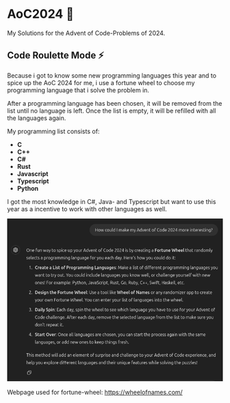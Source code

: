 # AoC2024 🎄

My Solutions for the Advent of Code-Problems of 2024.

## Code Roulette Mode ⚡

Because i got to know some new programming languages this year and to spice up the AoC 2024 for me, i use a fortune wheel to choose my programming language that i solve the problem in.

After a programming language has been chosen, it will be removed from the list until no language is left. Once the list is empty, it will be refilled with all the languages again.

My programming list consists of:

-   **C**
-   **C++**
-   **C#**
-   **Rust**
-   **Javascript**
-   **Typescript**
-   **Python**

I got the most knowledge in C#, Java- and Typescript but want to use this year as a incentive to work with other languages as well.

![Picture of ChatGPT-prompt](gpt_prompt.png)

Webpage used for fortune-wheel: https://wheelofnames.com/
